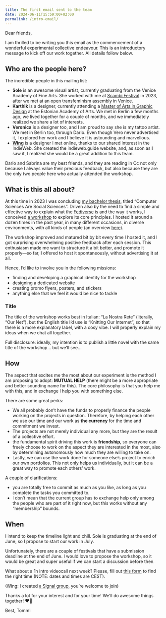 ```yaml
---
title: The first email sent to the team
date: 2024-06-11T15:59:00+02:00
permalink: /intro-email/
---
```

Dear friends,

I am thrilled to be writing you this email as the commencement of a wonderful experimental collective endeavour. This is an introductory message to kick off our work together. All details follow below.

## Who are the people here?

The incredible people in this mailing list:

- **Sole** is an awesome visual artist, currently graduating from the Venice Academy of Fine Arts. She worked with me at [Scambi Festival] in 2023, after we met at an open transfeminism assembly in Venice.
- **Karthik** is a designer, currently attending a [Master of Arts in Graphic Design] at the Estonian Academy of Arts. We met in Berlin a few months ago, we lived together for a couple of months, and we immediately realized we share a lot of interests.
- **Veronica** is a designer too, and I am proud to say she is my tattoo artist. We met in Berlin too, through Dario. Even though Vero never advertised it, I explored her work and I believe it is astounding and marvellous.
- **[Wing]** is a designer I met online, thanks to our shared interest in the IndieWeb. She created the indieweb.guide website, and, as soon as I saw it, I realized she would be a great addition to this team.

Dario and Sabrina are my best friends, and they are reading in Cc not only because I always value their precious feedback, but also because they are the only two people here who actually attended the workshop.

## What is this all about?

At this time in 2023 I was concluding [my bachelor thesis], titled “Computer Sciences Are Social Sciences”. Driven also by the need to find a simple and effective way to explain what the [Fediverse] is and the way it works, I conceived [a workshop] to explore its core principles. I hosted it around a dozen times in the past year, in many different occasions, in diverse environments, with all kinds of people (an overview [here]).

The workshop improved and matured bit by bit every time I hosted it, and I got surprising overwhelming positive feedback after each session. This enthusiasm made me want to structure it a bit better, and promote it properly—so far, I offered to host it spontaneously, without advertising it at all.

Hence, I’d like to involve you in the following missions:
- finding and developing a graphical identity for the workshop
- designing a dedicated website
- creating promo flyers, posters, and stickers
- anything else that we feel it would be nice to tackle

### Title

The title of the workshop works best in Italian: “La Nostra Rete” (literally, “Our Net”), but the English title I’d use is “Knitting Our Internet”, so that there is a more explanatory label, with a cosy vibe. I will properly explain my ideas when we chat all together.

Full disclosure: ideally, my intention is to publish a little novel with the same title of the workshop… but we’ll see…

## How

The aspect that excites me the most about our experiment is the method I am proposing to adopt: **MUTUAL HELP** (there might be a more appropriate and better sounding name for this). The core philosophy is that you help me with this, and in exchange I help you with something else.

There are some great perks:
- We all probably don’t have the funds to properly finance the people working on the projects in question. Therefore, by helping each other we use our time and our work as **the currency** for the time and commitment we invest.
- The projects are not merely individual any more, but they are the result of a collective effort.
- the fundamental spirit driving this work is **friendship**, so everyone can freely choose to work on the aspect they are interested in the most, also by determining autonomously how much they are willing to take on.
- Lastly, we can use the work done for someone else’s project to enrich our own portfolios. This not only helps us individually, but it can be a great way to promote each others’ work.

A couple of clarifications:
- you are totally free to commit as much as you like, as long as you complete the tasks you committed to.
- I don’t mean that the current group has to exchange help only among the people who are part of it right now, but this works without any “membership” bounds.

## When

I intend to keep the timeline light and chill. Sole is graduating at the end of June, so I propose to start our work in July.

Unfortunately, there are a couple of festivals that have a submission deadline at the end of June. I would love to propose the workshop, so it would be great and super useful if we can start a discussion before then.

What about a 1h intro videocall next week? Please, fill out [this form](https://framadate.org/iocSP5C5KhZYljjm) to find the right time (NOTE: dates and times are CEST).

(Wing: I created [a Signal group](https://signal.group/#CjQKIJIMyJkJhqj-KyS0obziBYs2s2kPJ42-mcbnWRqtRoVMEhAjlbUPPW5dGvSE7GzThNAo), you’re welcome to join)

Thanks a lot for your interest and for your time! We’ll do awesome things together! ❤️🚀

Best,
Tommi

[Scambi Festival]: https://scambi.org
[Master of Arts in Graphic Design]: https://www.eka-gd-ma.ee/
[Wing]: https://wingpang.com/
[my bachelor thesis]: https://tommi.space/csss/
[Fediverse]: https://www.theverge.com/24063290/fediverse-explained-activitypub-social-media-open-protocol
[a workshop]: https://tommi.space/fedilab/
[here]: https://tommi.space/fedilab/#when
